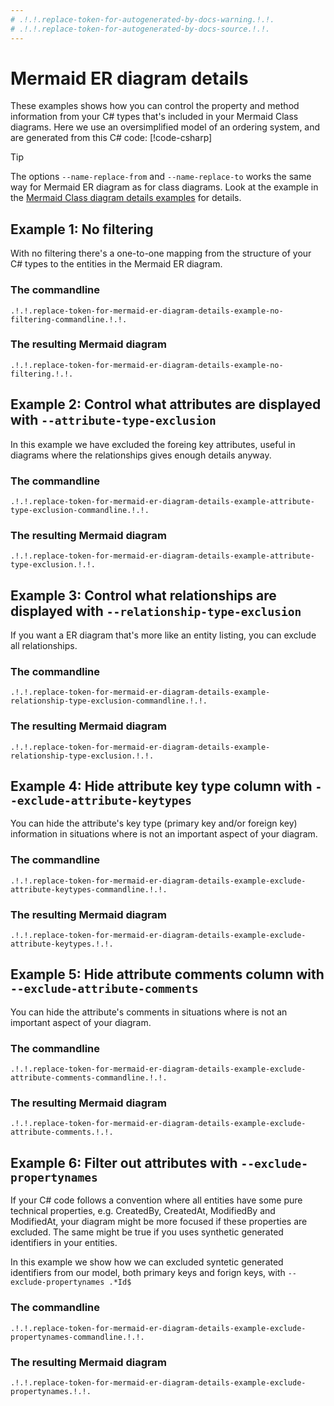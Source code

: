 ```yaml
---
# .!.!.replace-token-for-autogenerated-by-docs-warning.!.!.
# .!.!.replace-token-for-autogenerated-by-docs-source.!.!.
---
```

# Mermaid ER diagram details
These examples shows how you can control the property and method information from your C# types that's included in your Mermaid Class diagrams. Here we use an oversimplified model of an ordering system, and are generated from this C# code: 
[!code-csharp[](../_include/examples/example.cs)]
 
>[!TIP]
>The options `--name-replace-from` and `--name-replace-to` works the same way for Mermaid ER diagram as for class diagrams. Look at the example in the [Mermaid Class diagram details examples](./mermaid-class-diagram-details.md) for details.

## Example 1: No filtering
With no filtering there's a one-to-one mapping from the structure of your C# types to the entities in the Mermaid ER diagram.
### The commandline
`.!.!.replace-token-for-mermaid-er-diagram-details-example-no-filtering-commandline.!.!.`
### The resulting Mermaid diagram
```mermaid
.!.!.replace-token-for-mermaid-er-diagram-details-example-no-filtering.!.!.
```
## Example 2: Control what attributes are displayed with `--attribute-type-exclusion`
In this example we have excluded the foreing key attributes, useful in diagrams where the relationships gives enough details anyway.
### The commandline
`.!.!.replace-token-for-mermaid-er-diagram-details-example-attribute-type-exclusion-commandline.!.!.`
### The resulting Mermaid diagram
```mermaid
.!.!.replace-token-for-mermaid-er-diagram-details-example-attribute-type-exclusion.!.!.
```
## Example 3: Control what relationships are displayed with `--relationship-type-exclusion`
If you want a ER diagram that's more like an entity listing, you can exclude all relationships.
### The commandline
`.!.!.replace-token-for-mermaid-er-diagram-details-example-relationship-type-exclusion-commandline.!.!.`
### The resulting Mermaid diagram
```mermaid
.!.!.replace-token-for-mermaid-er-diagram-details-example-relationship-type-exclusion.!.!.
```
## Example 4: Hide attribute key type column with `--exclude-attribute-keytypes`
You can hide the attribute's key type (primary key and/or foreign key) information in situations where is not an important aspect of your diagram.
### The commandline
`.!.!.replace-token-for-mermaid-er-diagram-details-example-exclude-attribute-keytypes-commandline.!.!.`
### The resulting Mermaid diagram
```mermaid
.!.!.replace-token-for-mermaid-er-diagram-details-example-exclude-attribute-keytypes.!.!.
```
## Example 5: Hide attribute comments column with `--exclude-attribute-comments`
You can hide the attribute's comments in situations where is not an important aspect of your diagram.
### The commandline
`.!.!.replace-token-for-mermaid-er-diagram-details-example-exclude-attribute-comments-commandline.!.!.`
### The resulting Mermaid diagram
```mermaid
.!.!.replace-token-for-mermaid-er-diagram-details-example-exclude-attribute-comments.!.!.
```
## Example 6: Filter out attributes with `--exclude-propertynames`
If your C# code follows a convention where all entities have some pure technical properties, e.g. CreatedBy, CreatedAt, ModifiedBy and ModifiedAt, your diagram might be more focused if these properties are excluded. The same might be true if you uses synthetic generated identifiers in your entities.

In this example we show how we can excluded syntetic generated identifiers from our model, both primary keys and forign keys, with `--exclude-propertynames .*Id$`
### The commandline
`.!.!.replace-token-for-mermaid-er-diagram-details-example-exclude-propertynames-commandline.!.!.`
### The resulting Mermaid diagram
```mermaid
.!.!.replace-token-for-mermaid-er-diagram-details-example-exclude-propertynames.!.!.
```